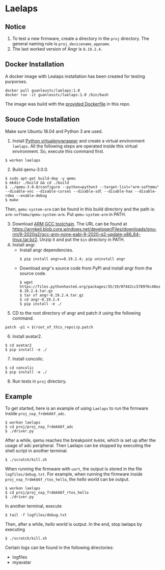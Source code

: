 # Laelaps


## Notice
1. To test a new firmware, create a directory in the ```proj``` directory. The general naming rule is ```proj_devicename_appname```.
2. The last worked version of Angr is `8.19.2.4`.

## Docker Installation
A docker image with Lealaps installation has been created for testing purporses.
```
docker pull guanleustc/laelaps:1.0
docker run -it guanleustc/laelaps:1.0 /bin/bash
```
The image was build with the [provided Dockerfile](https://github.com/dongmu/Laelaps/edit/master/Dockerfile) in this repo.

## Souce Code Installation
Make sure Ubuntu 18.04 and Python 3 are used.

1. Install [Python virtualenvwrapper](https://virtualenvwrapper.readthedocs.io/en/latest/) and create a virtual environment `laelaps`. All the following steps are operated inside this virtual environment. So, execute this command first.
```
$ workon laelaps
```
2. Build qemu-3.0.0.
```
$ sudo apt-get build-dep -y qemu
$ mkdir ./build && cd ./build
$ ../qemu-3.0.0/configure --python=python3 --target-list="arm-softmmu" --disable-vnc --disable-curses --disable-sdl --disable-hax --disable-rdma --enable-debug
$ make
```
   Then, `qemu-system-arm` can be found in this build directory and the path is: `arm-softmmu/qemu-system-arm`. Put `qemu-system-arm` in PATH.
   
3. Download [ARM GCC toolchain](https://developer.arm.com/open-source/gnu-toolchain/gnu-rm/downloads). The URL can be found at https://armkeil.blob.core.windows.net/developer/Files/downloads/gnu-rm/9-2020q2/gcc-arm-none-eabi-9-2020-q2-update-x86_64-linux.tar.bz2. Unzip it and put the `bin` directory in PATH.
4. Install angr. 
   - Install angr dependencies.
     ```
     $ pip install angr==8.19.2.4; pip uninstall angr
     ```
   - Download angr's source code from PyPI and install angr from the source code.
     ```
     $ wget https://files.pythonhosted.org/packages/35/19/07442cc5789f6c40eae7ea2bd34a04402fa94f9e3d94cba0ab8354d231cf/angr-8.19.2.4.tar.gz
     $ tar xf angr-8.19.2.4.tar.gz
     $ cd angr-8.19.2.4
     $ pip install -e ./
     ```
5. CD to the root directory of angr and patch it using the following command.
```
patch -p1 < $(root_of_this_repo)/p.patch
```
6. Install avatar2.
```
$ cd avatar2
$ pip install -e ./
```
7. Install concolic.
```
$ cd concolic
$ pip install -e ./
```
8. Run tests in `proj` directory.


## Example
To get started, here is an example of using `Laelaps` to run the firmware inside `proj_nxp_frdmk66f_adc`.

```
$ workon laelaps
$ cd proj/proj_nxp_frdmk66f_adc
$ ./driver.py
```
After a while, qemu reaches the breakpoint `0x694`, which is set up after the usage of adc peripheral. Then Laelaps can be stopped by executing the shell script in another terminal.
```
$ ./scratch/kill.sh
```

When running the firmware with `uart`, the output is stored in the file `logfiles/debug.txt`. For example, when running the firmware inside `proj_nxp_frdmk66f_rtos_hello`, the *hello world* can be output.
```
$ workon laelaps
$ cd proj/proj_nxp_frdmk66f_rtos_hello
$ ./driver.py
```
In another terminal, execute
```
$ tail -f logfiles/debug.txt
```
Then, after a while, *hello world* is output. In the end, stop laelaps by executing
```
$ ./scratch/kill.sh
```

Certain logs can be found in the following directories:
- logfiles
- myavatar
